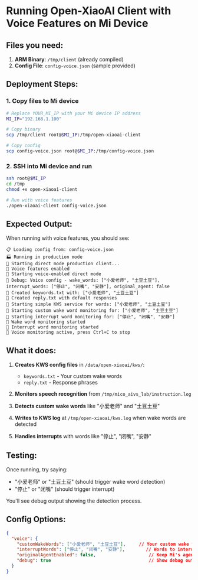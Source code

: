 # Running Open-XiaoAI Client with Voice Features on Mi Device

## Files you need:

1. **ARM Binary**: `/tmp/client` (already compiled)
2. **Config File**: `config-voice.json` (sample provided)

## Deployment Steps:

### 1. Copy files to Mi device
```bash
# Replace YOUR_MI_IP with your Mi device IP address
MI_IP="192.168.1.100"

# Copy binary
scp /tmp/client root@$MI_IP:/tmp/open-xiaoai-client

# Copy config  
scp config-voice.json root@$MI_IP:/tmp/config-voice.json
```

### 2. SSH into Mi device and run
```bash
ssh root@$MI_IP
cd /tmp
chmod +x open-xiaoai-client

# Run with voice features
./open-xiaoai-client config-voice.json
```

## Expected Output:

When running with voice features, you should see:
```
📋 Loading config from: config-voice.json
🏭 Running in production mode
🚀 Starting direct mode production client...
🎤 Voice features enabled
🎤 Starting voice-enabled direct mode
🐛 Debug: Voice config - wake_words: ["小爱老师", "土豆土豆"], interrupt_words: ["停止", "闭嘴", "安静"], original_agent: false
📝 Created keywords.txt with: ["小爱老师", "土豆土豆"]
📝 Created reply.txt with default responses
🎤 Starting simple KWS service for words: ["小爱老师", "土豆土豆"]
🎯 Starting custom wake word monitoring for: ["小爱老师", "土豆土豆"]
🛑 Starting interrupt word monitoring for: ["停止", "闭嘴", "安静"]
🎤 Wake word monitoring started
🛑 Interrupt word monitoring started
🔄 Voice monitoring active, press Ctrl+C to stop
```

## What it does:

1. **Creates KWS config files** in `/data/open-xiaoai/kws/`:
   - `keywords.txt` - Your custom wake words
   - `reply.txt` - Response phrases

2. **Monitors speech recognition** from `/tmp/mico_aivs_lab/instruction.log`

3. **Detects custom wake words** like "小爱老师" and "土豆土豆"

4. **Writes to KWS log** at `/tmp/open-xiaoai/kws.log` when wake words are detected

5. **Handles interrupts** with words like "停止", "闭嘴", "安静"

## Testing:

Once running, try saying:
- "小爱老师" or "土豆土豆" (should trigger wake word detection)
- "停止" or "闭嘴" (should trigger interrupt)

You'll see debug output showing the detection process.

## Config Options:

```json
{
  "voice": {
    "customWakeWords": ["小爱老师", "土豆土豆"],     // Your custom wake words
    "interruptWords": ["停止", "闭嘴", "安静"],        // Words to interrupt TTS
    "originalAgentEnabled": false,                    // Keep Mi's agent enabled?
    "debug": true                                     // Show debug output?
  }
}
```
